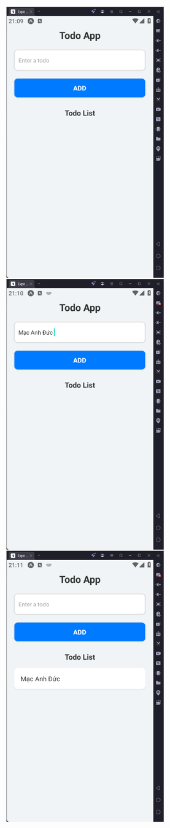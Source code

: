 


<p float="left">
    <img src="h1.png" width="410" />
    <img src="h2.png" width="410" />
    <img src="h3.png" width="410" />
</p>

